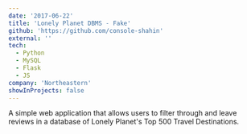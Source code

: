```yaml
---
date: '2017-06-22'
title: 'Lonely Planet DBMS - Fake'
github: 'https://github.com/console-shahin'
external: ''
tech:
  - Python
  - MySQL
  - Flask
  - JS
company: 'Northeastern'
showInProjects: false
---
```


A simple web application that allows users to filter through and leave reviews in a database of Lonely Planet's Top 500 Travel Destinations.
